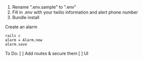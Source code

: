 1. Rename ".env.sample" to ".env"
2. Fill in .env with your twilio information and alert phone number
3. Bundle install


Create an alarm

```
rails c
alarm = Alarm.new
alarm.save
```


To Do:
[ ] Add routes & secure them
[ ] UI
